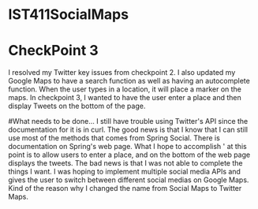 # IST411SocialMaps

# CheckPoint 3
I resolved my Twitter key issues from checkpoint 2. I also updated my Google Maps
to have a search function as well as having an autocomplete function. When the user
types in a location, it will place a marker on the maps. In checkpoint 3, I wanted to
have the user enter a place and then display Tweets on the bottom of the page. 

#What needs to be done...
I still have trouble using Twitter's API since the documentation for it is in curl.
The good news is that I know that I can still use most of the methods that comes from
Spring Social. There is documentation on Spring's web page. What I hope to accomplish '
at this point is to allow users to enter a place, and on the bottom of the web page
displays the tweets. The bad news is that I was not able to complete the things I 
want. I was hoping to implement multiple social media APIs and gives the user to 
switch between different social medias on Google Maps. Kind of the reason why I changed
the name from Social Maps to Twitter Maps. 
